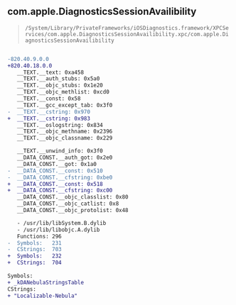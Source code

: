 ## com.apple.DiagnosticsSessionAvailibility

> `/System/Library/PrivateFrameworks/iOSDiagnostics.framework/XPCServices/com.apple.DiagnosticsSessionAvailibility.xpc/com.apple.DiagnosticsSessionAvailibility`

```diff

-820.40.9.0.0
+820.40.18.0.0
   __TEXT.__text: 0xa458
   __TEXT.__auth_stubs: 0x5a0
   __TEXT.__objc_stubs: 0x1e20
   __TEXT.__objc_methlist: 0xcd0
   __TEXT.__const: 0x58
   __TEXT.__gcc_except_tab: 0x3f0
-  __TEXT.__cstring: 0x970
+  __TEXT.__cstring: 0x983
   __TEXT.__oslogstring: 0x834
   __TEXT.__objc_methname: 0x2396
   __TEXT.__objc_classname: 0x229

   __TEXT.__unwind_info: 0x3f0
   __DATA_CONST.__auth_got: 0x2e0
   __DATA_CONST.__got: 0x1a0
-  __DATA_CONST.__const: 0x510
-  __DATA_CONST.__cfstring: 0xbe0
+  __DATA_CONST.__const: 0x518
+  __DATA_CONST.__cfstring: 0xc00
   __DATA_CONST.__objc_classlist: 0x80
   __DATA_CONST.__objc_catlist: 0x8
   __DATA_CONST.__objc_protolist: 0x48

   - /usr/lib/libSystem.B.dylib
   - /usr/lib/libobjc.A.dylib
   Functions: 296
-  Symbols:   231
-  CStrings:  703
+  Symbols:   232
+  CStrings:  704
 
Symbols:
+ _kDANebulaStringsTable
CStrings:
+ "Localizable-Nebula"

```
